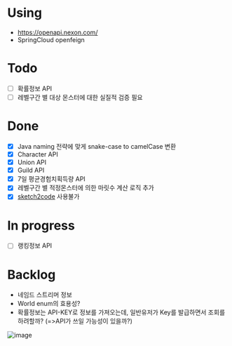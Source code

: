 # Using
- https://openapi.nexon.com/
- SpringCloud openfeign

# Todo
- [ ] 확률정보 API
- [ ] 레벨구간 별 대상 몬스터에 대한 실질적 검증 필요

# Done
- [x] Java naming 전략에 맞게 snake-case to camelCase 변환
- [x] Character API
- [x] Union API
- [x] Guild API
- [x] 7일 평균경험치획득량 API
- [x] 레벨구간 별 적정몬스터에 의한 마릿수 계산 로직 추가
- [x] [sketch2code](https://www.microsoft.com/en-us/ai/ai-lab-sketch2code) 사용불가
 
# In progress
- [ ] 랭킹정보 API
   

# Backlog
- 네임드 스트리머 정보
- World enum의 효용성?
- 확률정보는 API-KEY로 정보를 가져오는데, 일반유저가 Key를 발급하면서 조회를 하려할까? (=>API가 쓰일 가능성이 있을까?)



![image](https://github.com/donghyeon-dev/maplestory-openapi-with-java/assets/53686581/12c69bf8-67fc-47f5-867f-14c962afb61d)
